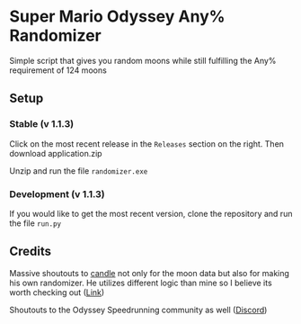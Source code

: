 # Super Mario Odyssey Any% Randomizer

Simple script that gives you random moons while still fulfilling the Any% requirement of 124 moons

## Setup

### Stable (v 1.1.3)
Click on the most recent release in the `Releases` section on the right. Then download application.zip

Unzip and run the file `randomizer.exe`

### Development (v 1.1.3)
If you would like to get the most recent version, clone the repository and run the file `run.py`

## Credits

Massive shoutouts to [candle](https://github.com/candleeater) not only for the moon data but also for making his own randomizer. He utilizes different logic than mine so I believe its worth checking out ([Link](https://smo.kek.tech/api/v1/index#!/rando))

Shoutouts to the Odyssey Speedrunning community as well ([Discord](https://discordapp.com/invite/smospeedruns))
